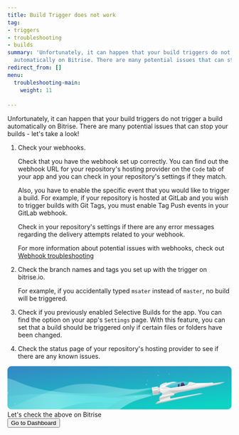 ```yaml
---
title: Build Trigger does not work
tag:
- triggers
- troubleshooting
- builds
summary: 'Unfortunately, it can happen that your build triggers do not trigger a build
  automatically on Bitrise. There are many potential issues that can stop your builds '
redirect_from: []
menu:
  troubleshooting-main:
    weight: 11

---
```

Unfortunately, it can happen that your build triggers do not trigger a build automatically on Bitrise. There are many potential issues that can stop your builds - let's take a look!

1. Check your webhooks.

   Check that you have the webhook set up correctly. You can find out the webhook URL for your repository's hosting provider on the `Code` tab of your app and you can check in your repository's settings if they match.

   Also, you have to enable the specific event that you would like to trigger a build. For example, if your repository is hosted at GitLab and you wish to trigger builds with Git Tags, you must enable Tag Push events in your GitLab webhook.

   Check in your repository's settings if there are any error messages regarding the delivery attempts related to your webhook.

   For more information about potential issues with webhooks, check out [Webhook troubleshooting](/webhooks/troubleshooting)
2. Check the branch names and tags you set up with the trigger on bitrise.io.

   For example, if you accidentally typed `msater` instead of `master`, no build will be triggered.
3. Check if you previously enabled Selective Builds for the app. You can find the option on your app's `Settings` page. With this feature, you can set that a build should be triggered only if certain files or folders have been changed.
4. Check the status page of your repository's hosting provider to see if there are any known issues.

<div class="banner">
	<img src="/assets/images/banner-bg-888x170.png" style="border: none;">
	<div class="deploy-text">Let's check the above on Bitrise</div>
	<a target="_blank" href="https://app.bitrise.io/dashboard/builds"><button class="button">Go to Dashboard</button></a>
</div>